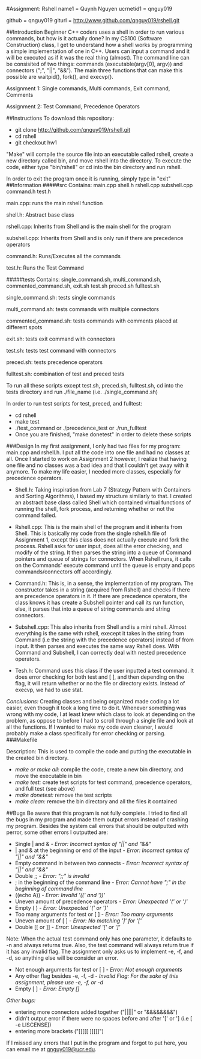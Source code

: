 #Assignment: Rshell
name1 = Quynh Nguyen
ucrnetid1 = qnguy019

github = qnguy019
giturl = http://www.github.com/qnguy019/rshell.git

##Introduction
Beginner C++ coders uses a shell in order to run various commands, but how is it actually done? In my CS100 (Software Construction) class, I get to understand how a shell works by programming a simple implementation of one in C++. Users can input a command and it will be executed as if it was the real thing (almost). The command line can be consisited of two things: commands (executable(argv[0], argv)) and connectors (";", "||", "&&"). The main three functions that can make this possible are waitpid(), fork(), and execvp().

Assignment 1: Single commands, Multi commands, Exit command, Comments

Assignment 2: Test Command, Precedence Operators

##Instructions
To download this repository:

- git clone http://github.com/qnguy019/rshell.git
- cd rshell
- git checkout hw1

"Make" will compile the source file into an executable called rshell, create a new directory called bin, and move rshell into the directory. To execute the code, either type "bin/rshell" or cd into the bin directory and run rshell. 

In order to exit the program once it is running, simply type in "exit"
##Information
#####src
Contains: main.cpp shell.h rshell.cpp subshell.cpp command.h test.h

main.cpp: runs the main rshell function

shell.h: Abstract base class

rshell.cpp: Inherits from Shell and is the main shell for the program

subshell.cpp: Inherits from Shell and is only run if there are precedence operators

command.h: Runs/Executes all the commands

test.h: Runs the Test Command

#####tests
Contains: single_command.sh, multi_command.sh, commented_command.sh, exit.sh test.sh preced.sh fulltest.sh

single_command.sh: tests single commands

multi_command.sh: tests commands with multiple connectors

commented_command.sh: tests commands with comments placed at different spots

exit.sh: tests exit command with connectors

test.sh: tests test command with connectors

preced.sh: tests precedence operators 

fulltest.sh: combination of test and preced tests

To run all these scripts except test.sh, preced.sh, fulltest.sh, cd into the tests directory and run ./file_name (i.e. ./single_command.sh)

In order to run test scripts for test, preced, and fulltest:

- cd rshell
- make test
- ./test_command or ./precedence_test or ./run_fulltest
- Once you are finished, "make donetest" in order to delete these scripts

###Design
In my first assignment, I only had two files for my program: main.cpp and rshell.h. I put all the code into one file and had no classes at all. Once I started to work on Assignment 2 however, I realize that having one file and no classes was a bad idea and that I couldn't get away with it anymore. To make my life easier, I needed more classes, especially for precedence operators. 

- Shell.h: Taking inspiration from Lab 7 (Strategy Pattern with Containers and Sorting Algorithms), I based my structure similarly to that. I created an abstract base class called Shell which contained virtual functions of running the shell, fork process, and returning whether or not the command failed. 

- Rshell.cpp: This is the main shell of the program and it inherits from Shell. This is basically my code from the single rshell.h file of Assignment 1, except this class does not actually execute and fork the process. Rshell asks for user input, does all the error checking, and modify of the string. It then parses the string into a queue of Command pointers and queue of strings for connectors. When Rshell runs, it calls on the Commands' execute command until the queue is empty and pops commands/connectors off accordingly.

- Command.h: This is, in a sense, the implementation of my program. The constructor takes in a string (acquired from Rshell) and checks if there are precedence operators in it. If there are precedence operators, the class knows it has create a Subshell pointer and call its run function, else, it parses that into a queue of string commands and string connectors. 

- Subshell.cpp: This also inherits from Shell and is a mini rshell. Almost everything is the same with rshell, execept it takes in the string from Command (i.e the string with the precedence operators) instead of from input. It then parses and executes the same way Rshell does. With Command and Subshell, I can correctly deal with nested precedence operators.

- Tesh.h: Command uses this class if the user inputted a test command. It does error checking for both test and [ ], and then depending on the flag, it will return whether or no the file or directory exists. Instead of execvp, we had to use stat. 

_Conclusions:_ Creating classes and being organized made coding a lot easier, even though it took a long time to do it. Whenever something was wrong with my code, I at least knew which class to look at depending on the problem, as oppose to before I had to scroll through a single file and look at all the functions. If I wanted to make my code even cleaner, I would probably make a class specifically for error checking or parsing. 
###Makefile

   Description: This is used to compile the code and putting the executable in the created bin directory.
- _make or make all:_ compile the code, create a new bin directory, and move the executable in bin
- _make test:_ create test scripts for test command, precedence operators, and full test (see above)
- _make donetest:_ remove the test scripts
- _make clean:_ remove the bin directory and all the files it contained

##Bugs
Be aware that this program is not fully complete. I tried to find all the bugs in my program and made them output errors instead of crashing my program. Besides the system call errors that should be outputted with perror, some other errors I outputted are:

- Single | and & - _Error: Incorrect syntax of "||" and "&&"_
- | and & at the beginning or end of the input - _Error: Incorrect syntax of "||" and "&&"_ 
- Empty command in between two connects - _Error: Incorrect syntax of "||" and "&&"_ 
- Double ;; - _Error: ";;" is invalid_ 
- ; in the beginning of the command line - _Error: Cannot have ";" in the beginning of command line_
- ((echo A)) - _Error: Invalid '((' and '))'_
- Uneven amount of precedence operators - _Error: Unexpected '(' or ')'_
- Empty ( ) - _Error: Unexpected '(' or ')'_
- Too many arguments for test or [ ] - _Error: Too many arguments_
- Uneven amount of [ ] - _Error: No matching ']' for '['_
- Double [[ or ]] - _Error: Unexpected '[' or  ']'_

Note: When the actual test command only has one parameter, it defaults to -n and always returns true. Also, the test command will always return true if it has any invalid flag. The assignment only asks us to implement -e, -f, and -d, so anything else will be consider an error.

- Not enough arguments for test or [ ] - _Error: Not enough arguments_
- Any other flag besides -e, -f, -d - _Invalid Flag: For the sake of this assignment, please use -e, -f, or -d_
- Empty [ ] - _Error: Empty []_

_Other bugs:_
- entering more connectors added together ("|||||" or "&&&&&&&&")
- didn't output error if there were no spaces before and after '[' or '] (i.e [ -e LISCENSE])
- entering more brackets ("[[[[[ ]]]]]")

If I missed any errors that I put in the program and forgot to put here, you can email me at qnguy019@ucr.edu.



